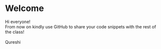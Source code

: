 # Welcome
Hi everyone! <br /> From now on kindly use GitHub to share your code snippets with the rest of the class! 
<br /> <br />
Qureshi
